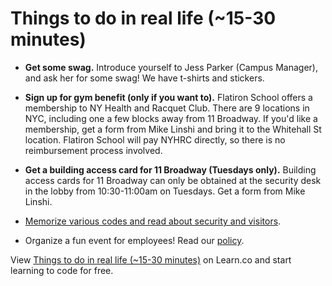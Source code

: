# Things to do in real life (~15-30 minutes)

- **Get some swag.** Introduce yourself to Jess Parker (Campus Manager), and ask her for some swag! We have t-shirts and stickers.

- **Sign up for gym benefit (only if you want to).** Flatiron School offers a membership to NY Health and Racquet Club. There are 9 locations in NYC, including one a few blocks away from 11 Broadway. If you'd like a membership, get a form from Mike Linshi and bring it to the Whitehall St location. Flatiron School will pay NYHRC directly, so there is no reimbursement process involved.

- **Get a building access card for 11 Broadway (Tuesdays only).** Building access cards for 11 Broadway can only be obtained at the security desk in the lobby from 10:30-11:00am on Tuesdays. Get a form from Mike Linshi.

- [Memorize various codes and read about security and visitors](https://flatiron.atlassian.net/wiki/display/OP/Security+and+Visitors).

- Organize a fun event for employees! Read our [policy](https://flatiron.atlassian.net/wiki/display/ER/Expense+Reimbursement+for+Company+Related+Spending+and+Purchasing+Policy).

<p data-visibility='hidden'>View <a href='https://learn.co/lessons/staff-onboarding-tasks-irl' title='Things to do in real life (~15-30 minutes)'>Things to do in real life (~15-30 minutes)</a> on Learn.co and start learning to code for free.</p>
